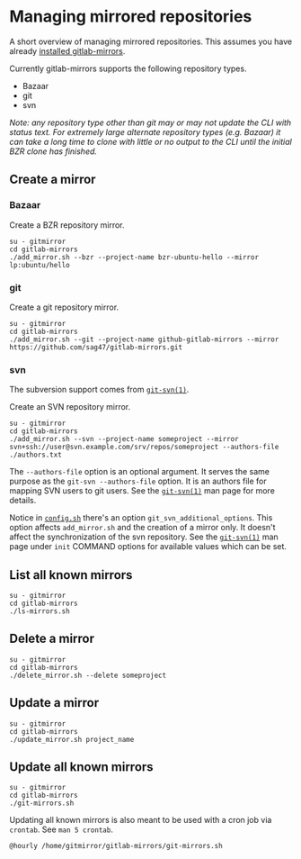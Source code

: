 # Managing mirrored repositories

A short overview of managing mirrored repositories.  This assumes you have already [installed gitlab-mirrors](installation.md).

Currently gitlab-mirrors supports the following repository types.

* Bazaar
* git
* svn

*Note: any repository type other than git may or may not update the CLI with status text.  For extremely large alternate repository types (e.g. Bazaar) it can take a long time to clone with little or no output to the CLI until the initial BZR clone has finished.*

## Create a mirror

### Bazaar

Create a BZR repository mirror.

    su - gitmirror
    cd gitlab-mirrors
    ./add_mirror.sh --bzr --project-name bzr-ubuntu-hello --mirror lp:ubuntu/hello

### git

Create a git repository mirror.

    su - gitmirror
    cd gitlab-mirrors
    ./add_mirror.sh --git --project-name github-gitlab-mirrors --mirror https://github.com/sag47/gitlab-mirrors.git

### svn

The subversion support comes from [`git-svn(1)`][git-svn-man].

Create an SVN repository mirror.

    su - gitmirror
    cd gitlab-mirrors
    ./add_mirror.sh --svn --project-name someproject --mirror svn+ssh://user@svn.example.com/srv/repos/someproject --authors-file ./authors.txt

The `--authors-file` option is an optional argument.  It serves the same purpose as the `git-svn --authors-file` option.  It is an authors file for mapping SVN users to git users.  See the [`git-svn(1)`][git-svn-man] man page for more details.

Notice in [`config.sh`](../config.sh.SAMPLE) there's an option `git_svn_additional_options`.  This option affects `add_mirror.sh` and the creation of a mirror only.  It doesn't affect the synchronization of the svn repository.  See the [`git-svn(1)`][git-svn-man] man page under `init` COMMAND options for available values which can be set.

## List all known mirrors

    su - gitmirror
    cd gitlab-mirrors
    ./ls-mirrors.sh

## Delete a mirror

    su - gitmirror
    cd gitlab-mirrors
    ./delete_mirror.sh --delete someproject

## Update a mirror

    su - gitmirror
    cd gitlab-mirrors
    ./update_mirror.sh project_name

## Update all known mirrors

    su - gitmirror
    cd gitlab-mirrors
    ./git-mirrors.sh

Updating all known mirrors is also meant to be used with a cron job via `crontab`.  See `man 5 crontab`.

    @hourly /home/gitmirror/gitlab-mirrors/git-mirrors.sh

[git-svn-man]: https://www.kernel.org/pub/software/scm/git/docs/git-svn.html
